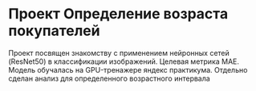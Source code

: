 # Проект Определение возраста покупателей
Проект посвящен знакомству с применением нейронных сетей (ResNet50) в классификации изображений. Целевая метрика MAE. Модель обучалась на GPU-тренажере яндекс практикума. Отдельно сделан анализ для определенного возрастного интервала
